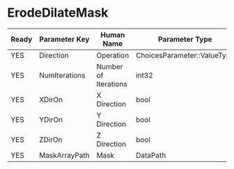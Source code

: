 # ErodeDilateMask #

| Ready | Parameter Key | Human Name | Parameter Type | Parameter Class |
|-------|---------------|------------|-----------------|----------------|
| YES | Direction | Operation | ChoicesParameter::ValueType | ChoicesParameter |
| YES | NumIterations | Number of Iterations | int32 | Int32Parameter |
| YES | XDirOn | X Direction | bool | BoolParameter |
| YES | YDirOn | Y Direction | bool | BoolParameter |
| YES | ZDirOn | Z Direction | bool | BoolParameter |
| YES | MaskArrayPath | Mask | DataPath | ArraySelectionParameter |
